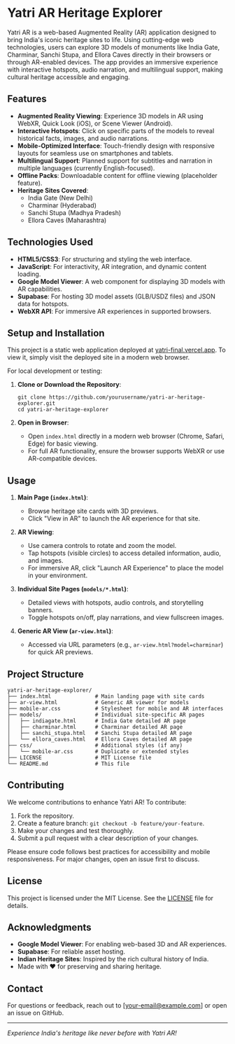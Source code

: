 # Yatri AR Heritage Explorer

Yatri AR is a web-based Augmented Reality (AR) application designed to bring India's iconic heritage sites to life. Using cutting-edge web technologies, users can explore 3D models of monuments like India Gate, Charminar, Sanchi Stupa, and Ellora Caves directly in their browsers or through AR-enabled devices. The app provides an immersive experience with interactive hotspots, audio narration, and multilingual support, making cultural heritage accessible and engaging.

## Features

- **Augmented Reality Viewing**: Experience 3D models in AR using WebXR, Quick Look (iOS), or Scene Viewer (Android).
- **Interactive Hotspots**: Click on specific parts of the models to reveal historical facts, images, and audio narrations.
- **Mobile-Optimized Interface**: Touch-friendly design with responsive layouts for seamless use on smartphones and tablets.
- **Multilingual Support**: Planned support for subtitles and narration in multiple languages (currently English-focused).
- **Offline Packs**: Downloadable content for offline viewing (placeholder feature).
- **Heritage Sites Covered**:
  - India Gate (New Delhi)
  - Charminar (Hyderabad)
  - Sanchi Stupa (Madhya Pradesh)
  - Ellora Caves (Maharashtra)

## Technologies Used

- **HTML5/CSS3**: For structuring and styling the web interface.
- **JavaScript**: For interactivity, AR integration, and dynamic content loading.
- **Google Model Viewer**: A web component for displaying 3D models with AR capabilities.
- **Supabase**: For hosting 3D model assets (GLB/USDZ files) and JSON data for hotspots.
- **WebXR API**: For immersive AR experiences in supported browsers.

## Setup and Installation

This project is a static web application deployed at [yatri-final.vercel.app](https://yatri-final.vercel.app). To view it, simply visit the deployed site in a modern web browser.

For local development or testing:

1. **Clone or Download the Repository**:
   ```
   git clone https://github.com/yourusername/yatri-ar-heritage-explorer.git
   cd yatri-ar-heritage-explorer
   ```

2. **Open in Browser**:
   - Open `index.html` directly in a modern web browser (Chrome, Safari, Edge) for basic viewing.
   - For full AR functionality, ensure the browser supports WebXR or use AR-compatible devices.

## Usage

1. **Main Page (`index.html`)**:
   - Browse heritage site cards with 3D previews.
   - Click "View in AR" to launch the AR experience for that site.

2. **AR Viewing**:
   - Use camera controls to rotate and zoom the model.
   - Tap hotspots (visible circles) to access detailed information, audio, and images.
   - For immersive AR, click "Launch AR Experience" to place the model in your environment.

3. **Individual Site Pages (`models/*.html`)**:
   - Detailed views with hotspots, audio controls, and storytelling banners.
   - Toggle hotspots on/off, play narrations, and view fullscreen images.

4. **Generic AR View (`ar-view.html`)**:
   - Accessed via URL parameters (e.g., `ar-view.html?model=charminar`) for quick AR previews.

## Project Structure

```
yatri-ar-heritage-explorer/
├── index.html              # Main landing page with site cards
├── ar-view.html            # Generic AR viewer for models
├── mobile-ar.css           # Stylesheet for mobile and AR interfaces
├── models/                 # Individual site-specific AR pages
│   ├── indiagate.html      # India Gate detailed AR page
│   ├── charminar.html      # Charminar detailed AR page
│   ├── sanchi_stupa.html   # Sanchi Stupa detailed AR page
│   └── ellora_caves.html   # Ellora Caves detailed AR page
├── css/                    # Additional styles (if any)
│   └── mobile-ar.css       # Duplicate or extended styles
├── LICENSE                 # MIT License file
└── README.md               # This file
```

## Contributing

We welcome contributions to enhance Yatri AR! To contribute:

1. Fork the repository.
2. Create a feature branch: `git checkout -b feature/your-feature`.
3. Make your changes and test thoroughly.
4. Submit a pull request with a clear description of your changes.

Please ensure code follows best practices for accessibility and mobile responsiveness. For major changes, open an issue first to discuss.

## License

This project is licensed under the MIT License. See the [LICENSE]([LICENSE](https://github.com/swayam1o1/yatrifinal/blob/main/LICENSE)) file for details.

## Acknowledgments

- **Google Model Viewer**: For enabling web-based 3D and AR experiences.
- **Supabase**: For reliable asset hosting.
- **Indian Heritage Sites**: Inspired by the rich cultural history of India.
- Made with ❤️ for preserving and sharing heritage.

## Contact

For questions or feedback, reach out to [your-email@example.com] or open an issue on GitHub.

---

*Experience India's heritage like never before with Yatri AR!*
